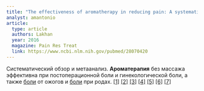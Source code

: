 ```yaml
---
title: "The effectiveness of aromatherapy in reducing pain: A systematic review and meta-analysis"
analyst: amantonio
article:
  type: article
  authors: Lakhan
  year: 2016
  magazine: Pain Res Treat
  link: https://www.ncbi.nlm.nih.gov/pubmed/28070420
---
```


Систематический обзор и метаанализ. **Ароматерапия** без массажа эффективна при постоперационной боли и гинекологической боли, а также [боли](https://www.ncbi.nlm.nih.gov/pubmed/27186201) от ожогов и [боли](https://www.ncbi.nlm.nih.gov/pubmed/27863615) при родах. [[1]](https://www.ncbi.nlm.nih.gov/pubmed/25878704) [[2]](https://www.ncbi.nlm.nih.gov/pubmed/27335145) [[3]](https://www.ncbi.nlm.nih.gov/pubmed/27157961) [[4]](https://www.ncbi.nlm.nih.gov/pubmed/17894152) [[5]](https://www.ncbi.nlm.nih.gov/pubmed/27575673) [[6]](https://www.ncbi.nlm.nih.gov/pubmed/28779942) [[7]](https://www.ncbi.nlm.nih.gov/pubmed/25114901)
